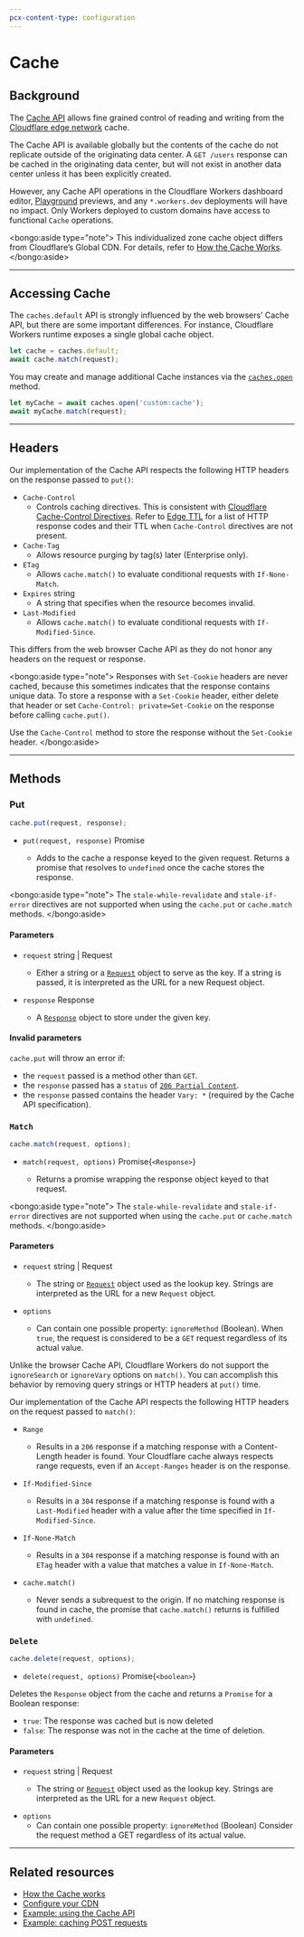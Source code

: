 ```yaml
---
pcx-content-type: configuration
---
```


# Cache

## Background

The [Cache API](https://developer.mozilla.org/en-US/docs/Web/API/Cache) allows fine grained control of reading and writing from the [Cloudflare edge network](https://www.cloudflare.com/network/) cache.

The Cache API is available globally but the contents of the cache do not replicate outside of the originating data center. A `GET /users` response can be cached in the originating data center, but will not exist in another data center unless it has been explicitly created.

However, any Cache API operations in the Cloudflare Workers dashboard editor, [Playground](/learning/playground) previews, and any `*.workers.dev` deployments will have no impact. Only Workers deployed to custom domains have access to functional `Cache` operations.

<bongo:aside type="note">
This individualized zone cache object differs from Cloudflare’s Global CDN. For details, refer to [How the Cache Works](/learning/how-the-cache-works).
</bongo:aside>

---

## Accessing Cache

The `caches.default` API is strongly influenced by the web browsers’ Cache API, but there are some important differences. For instance, Cloudflare Workers runtime exposes a single global cache object.

```js
let cache = caches.default;
await cache.match(request);
```

You may create and manage additional Cache instances via the [`caches.open`](https://developer.mozilla.org/en-US/docs/Web/API/CacheStorage/open) method.

```js
let myCache = await caches.open('custom:cache');
await myCache.match(request);
```

---

## Headers

Our implementation of the Cache API respects the following HTTP headers on the response passed to `put()`:

<Definitions>

- `Cache-Control`
  - Controls caching directives. This is consistent with [Cloudflare Cache-Control Directives](https://developers.cloudflare.com/cache/about/cache-control#cache-control-directives). Refer to [Edge TTL](https://developers.cloudflare.com/cache/how-to/configure-cache-status-code#edge-ttl) for a list of HTTP response codes and their TTL when `Cache-Control` directives are not present.
- `Cache-Tag`
  - Allows resource purging by tag(s) later (Enterprise only).
- `ETag`
  - Allows `cache.match()` to evaluate conditional requests with `If-None-Match`.
- `Expires` <Type>string</Type>
  - A string that specifies when the resource becomes invalid.
- `Last-Modified`
  - Allows `cache.match()` to evaluate conditional requests with `If-Modified-Since`.

</Definitions>

This differs from the web browser Cache API as they do not honor any headers on the request or response.

<bongo:aside type="note">
Responses with `Set-Cookie` headers are never cached, because this sometimes indicates that the response contains unique data. To store a response with a `Set-Cookie` header, either delete that header or set `Cache-Control: private=Set-Cookie` on the response before calling `cache.put()`.

Use the `Cache-Control` method to store the response without the `Set-Cookie` header.
</bongo:aside>

---

## Methods

### Put

```js
cache.put(request, response);
```

<Definitions>

- <Code>put(request, response)</Code> <Type>Promise</Type>

  - Adds to the cache a response keyed to the given request. Returns a promise that resolves to `undefined` once the cache stores the response.

</Definitions>

<bongo:aside type="note">
The `stale-while-revalidate` and `stale-if-error` directives are not supported when using the `cache.put` or `cache.match` methods.
</bongo:aside>

#### Parameters

<Definitions>

- `request` <Type>string</Type> | <TypeLink href="/runtime-apis/request">Request</TypeLink>

  - Either a string or a [`Request`](/runtime-apis/request) object to serve as the key. If a string is passed, it is interpreted as the URL for a new Request object.

- `response` <TypeLink href="/runtime-apis/response">Response</TypeLink>
  - A [`Response`](/runtime-apis/response) object to store under the given key.

</Definitions>

#### Invalid parameters

`cache.put` will throw an error if:

- the `request` passed is a method other than `GET`.
- the `response` passed has a `status` of [`206 Partial Content`](https://httpstatuses.com/206).
- the `response` passed contains the header `Vary: *` (required by the Cache API specification).

### `Match`

```js
cache.match(request, options);
```

<Definitions>

- <Code>match(request, options)</Code> <TypeLink href="/runtime-apis/response">
    Promise{`<Response>`}
  </TypeLink>

  - Returns a promise wrapping the response object keyed to that request.

</Definitions>

<bongo:aside type="note">
The `stale-while-revalidate` and `stale-if-error` directives are not supported when using the `cache.put` or `cache.match` methods.
</bongo:aside>

#### Parameters

<Definitions>

- `request` <Type>string</Type> | <TypeLink href="/runtime-apis/request">Request</TypeLink>

  - The string or [`Request`](/runtime-apis/request) object used as the lookup key. Strings are interpreted as the URL for a new `Request` object.

- `options`
  - Can contain one possible property: `ignoreMethod` (Boolean). When `true`, the request is considered to be a `GET` request regardless of its actual value.

</Definitions>

Unlike the browser Cache API, Cloudflare Workers do not support the `ignoreSearch` or `ignoreVary` options on `match()`. You can accomplish this behavior by removing query strings or HTTP headers at `put()` time.

Our implementation of the Cache API respects the following HTTP headers on the request passed to `match()`:

<Definitions>

- `Range`

  - Results in a `206` response if a matching response with a Content-Length header is found. Your Cloudflare cache always respects range requests, even if an `Accept-Ranges` header is on the response.

- `If-Modified-Since`

  - Results in a `304` response if a matching response is found with a `Last-Modified` header with a value after the time specified in `If-Modified-Since`.

- `If-None-Match`

  - Results in a `304` response if a matching response is found with an `ETag` header with a value that matches a value in `If-None-Match`.

- `cache.match()`
  - Never sends a subrequest to the origin. If no matching response is found in cache, the promise that `cache.match()` returns is fulfilled with `undefined`.

</Definitions>

### `Delete`

```js
cache.delete(request, options);
```

<Definitions>

- <Code>delete(request, options)</Code> <TypeLink href="/runtime-apis/response">
    Promise{`<boolean>`}
  </TypeLink>

</Definitions>

Deletes the `Response` object from the cache and returns a `Promise` for a Boolean response:

- `true`: The response was cached but is now deleted
- `false`: The response was not in the cache at the time of deletion.

#### Parameters

<Definitions>

- `request` <Type>string</Type> | <TypeLink href="/runtime-apis/request">Request</TypeLink>

  - The string or [`Request`](/runtime-apis/request) object used as the lookup key. Strings are interpreted as the URL for a new `Request` object.

<!-- What type is this? -->

- `options`
  - Can contain one possible property: `ignoreMethod` (Boolean) Consider the request method a GET regardless of its actual value.

</Definitions>

---

## Related resources

- [How the Cache works](/learning/how-the-cache-works)
- [Configure your CDN](/tutorials/configure-your-cdn)
- [Example: using the Cache API](/examples/cache-api)
- [Example: caching POST requests](/examples/cache-post-request)
